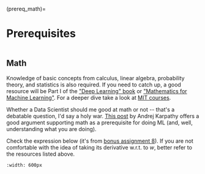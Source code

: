(prereq_math)=

# Prerequisites

```{figure} /_static/img/ods_stickers.jpg
```

## Math

Knowledge of basic concepts from calculus, linear algebra, probability theory, and statistics is also required. If you need to catch up, a good resource will be Part I of the ["Deep Learning" book](http://www.deeplearningbook.org/) or ["Mathematics for Machine Learning"](https://mml-book.github.io/). For a deeper dive take a look at [MIT courses](https://ocw.mit.edu/courses/mathematics/).

Whether a Data Scientist should me good at math or not -- that's a debatable question, I'd say a holy war. [This post](https://karpathy.medium.com/yes-you-should-understand-backprop-e2f06eab496b) by Andrej Karpathy offers a good argument supporting math as a prerequisite for doing ML (and, well, understanding what you are doing).

Check the expression below (it's from [bonus assignment 8](bonus08)). If you are not comfortable with the idea of taking its derivative w.r.t. to $w$, better refer to the resources listed above.

```{figure} /_static/img/assignment8_teaser_update_formula.png
:width: 600px
```
